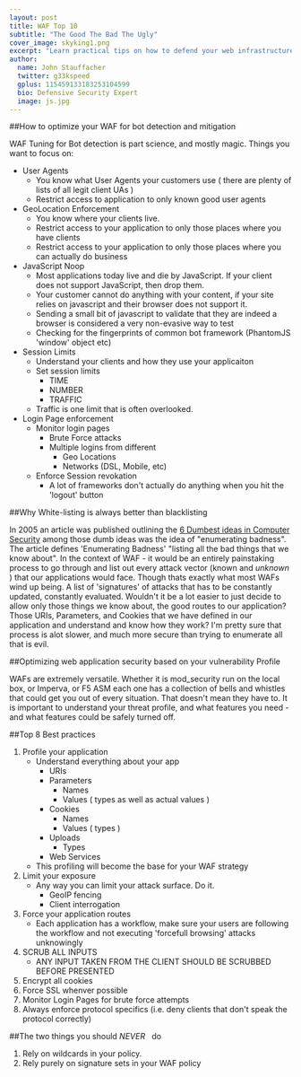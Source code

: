 ```yaml
---
layout: post
title: WAF Top 10
subtitle: "The Good The Bad The Ugly"
cover_image: skyking1.png
excerpt: "Learn practical tips on how to defend your web infrastructure against the OWASP Top 10 as well as brute force attacks, web scraping, unauthorized vulnerability scans, fraud, spam and man-in-the-middle attacks. "
author:
  name: John Stauffacher
  twitter: g33kspeed
  gplus: 115459133183253104599
  bio: Defensive Security Expert
  image: js.jpg
---
```

##How to optimize your WAF for bot detection and mitigation

WAF Tuning for Bot detection is part science, and mostly magic. Things you want to focus on:
* User Agents
	+ You know what User Agents your customers use ( there are plenty of lists of all legit client UAs )
	+ Restrict access to application to only known good user agents
* GeoLocation Enforcement
	+ You know where your clients live. 
	+ Restrict access to your application to only those places where you have clients
	+ Restrict access to your application to only those places where you can actually do business
* JavaScript Noop
	+ Most applications today live and die by JavaScript. If your client does not support JavaScript, then drop them.
	+ Your customer cannot do anything with your content, if your site relies on javascript and their browser does not support it.
	+ Sending a small bit of javascript to validate that they are indeed a browser is considered a very non-evasive way to test
	+ Checking for the fingerprints of common bot framework (PhantomJS 'window' object etc)
* Session Limits
	+ Understand your clients and how they use your applicaiton
	+ Set session limits
		+ TIME
		+ NUMBER
		+ TRAFFIC
	+ Traffic is one limit that is often overlooked. 
* Login Page enforcement
	+ Monitor login pages
		+ Brute Force attacks
		+ Multiple logins from different
			+ Geo Locations
			+ Networks (DSL, Mobile, etc)
	+ Enforce Session revokation
		+ A lot of frameworks don't actually do anything when you hit the 'logout' button

##Why White-listing is always better than blacklisting

In 2005 an article was published outlining the [6 Dumbest ideas in Computer Security](http://www.ranum.com/security/computer_security/editorials/dumb/) among those dumb ideas was the idea of "enumerating badness". The article defines 'Enumerating Badness' "listing all the bad things that we know about". In the context of WAF - it would be an entirely painstaking process to go through and list out every attack vector (known and _unknown_ ) that our applications would face. Though thats exactly what most WAFs wind up being. A list of 'signatures' of attacks that has to be constantly updated, constantly evaluated. Wouldn't it be a lot easier to just decide to allow only those things we know about, the good routes to our application? Those URIs, Parameters, and Cookies that we have defined in our application and understand and know how they work? I'm pretty sure that process is alot slower, and much more secure than trying to enumerate all that is evil.  

##Optimizing web application security based on your vulnerability Profile

WAFs are extremely versatile. Whether it is mod_security run on the local box, or Imperva, or F5 ASM each one has a collection of bells and whistles that could get you out of every situation. That doesn't mean they have to. It is important to understand your threat profile, and what features you need - and what features could be safely turned off.

##Top 8 Best practices
1. Profile your application
	* Understand everything about your app
		+ URIs
		+ Parameters 
			+ Names
			+ Values ( types as well as actual values )
		+ Cookies
			+ Names
			+ Values ( types )
		+ Uploads
			+ Types
		+ Web Services
	* This profiling will become the base for your WAF strategy
2. Limit your exposure 
	* Any way you can limit your attack surface. Do it.
		* GeoIP fencing
		* Client interrogation
3. Force your application routes
	* Each application has a workflow, make sure your users are following the workflow and not executing 'forcefull browsing' attacks unknowingly
4. SCRUB ALL INPUTS
	* ANY INPUT TAKEN FROM THE CLIENT SHOULD BE SCRUBBED BEFORE PRESENTED
5. Encrypt all cookies
6. Force SSL whenver possible
7. Monitor Login Pages for brute force attempts
8. Always enforce protocol specifics (i.e. deny clients that don't speak the protocol correctly)

##The two things you should _NEVER_ &nbsp; do 
1. Rely on wildcards in your policy. 
2. Rely purely on signature sets in your WAF policy

